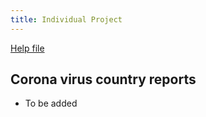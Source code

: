 ```yaml
---
title: Individual Project
---
```



[Help file](/slides/Coronavirus_assignment_help_file.html)


## Corona virus country reports

- To be added